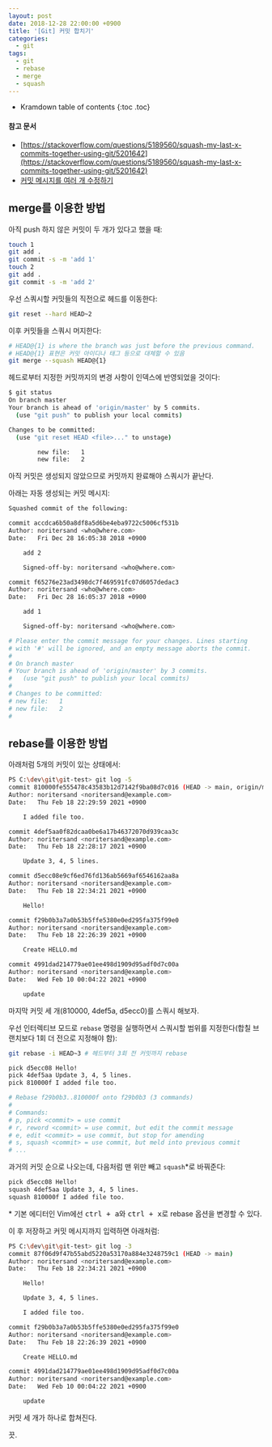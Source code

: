 ```yaml
---
layout: post
date: 2018-12-28 22:00:00 +0900
title: '[Git] 커밋 합치기'
categories:
  - git
tags:
  - git
  - rebase
  - merge
  - squash
---
```


* Kramdown table of contents
{:toc .toc}

#### 참고 문서

- [https://stackoverflow.com/questions/5189560/squash-my-last-x-commits-together-using-git/5201642](https://stackoverflow.com/questions/5189560/squash-my-last-x-commits-together-using-git/5201642)
- [커밋 메시지를 여러 개 수정하기](https://git-scm.com/book/ko/v2/Git-%EB%8F%84%EA%B5%AC-%ED%9E%88%EC%8A%A4%ED%86%A0%EB%A6%AC-%EB%8B%A8%EC%9E%A5%ED%95%98%EA%B8%B0#_changing_multiple)


## merge를 이용한 방법

아직 push 하지 않은 커밋이 두 개가 있다고 했을 때:

```bash
touch 1
git add .
git commit -s -m 'add 1'
touch 2
git add .
git commit -s -m 'add 2'
```

우선 스쿼시할 커밋들의 직전으로 헤드를 이동한다:

```bash
git reset --hard HEAD~2
```

이후 커밋들을 스쿼시 머지한다:

```bash
# HEAD@{1} is where the branch was just before the previous command.
# HEAD@{1} 표현은 커밋 아이디나 태그 등으로 대체할 수 있음
git merge --squash HEAD@{1}
```

헤드로부터 지정한 커밋까지의 변경 사항이 인덱스에 반영되었을 것이다:

```bash
$ git status
On branch master
Your branch is ahead of 'origin/master' by 5 commits.
  (use "git push" to publish your local commits)

Changes to be committed:
  (use "git reset HEAD <file>..." to unstage)

        new file:   1
        new file:   2
```

아직 커밋은 생성되지 않았으므로 커밋까지 완료해야 스쿼시가 끝난다.

아래는 자동 생성되는 커밋 메시지:

```bash
Squashed commit of the following:

commit accdca6b50a8df8a5d6be4eba9722c5006cf531b
Author: noritersand <who@where.com>
Date:   Fri Dec 28 16:05:38 2018 +0900

    add 2

    Signed-off-by: noritersand <who@where.com>

commit f65276e23ad3498dc7f469591fc07d6057dedac3
Author: noritersand <who@where.com>
Date:   Fri Dec 28 16:05:37 2018 +0900

    add 1

    Signed-off-by: noritersand <who@where.com>

# Please enter the commit message for your changes. Lines starting
# with '#' will be ignored, and an empty message aborts the commit.
#
# On branch master
# Your branch is ahead of 'origin/master' by 3 commits.
#   (use "git push" to publish your local commits)
#
# Changes to be committed:
# new file:   1
# new file:   2
#

```


## rebase를 이용한 방법

아래처럼 5개의 커밋이 있는 상태에서:

```bash
PS C:\dev\git\git-test> git log -5
commit 810000fe555478c43583b12d7142f9ba08d7c016 (HEAD -> main, origin/main, origin/HEAD)
Author: noritersand <noritersand@example.com>
Date:   Thu Feb 18 22:29:59 2021 +0900

    I added file too.

commit 4def5aa0f82dcaa0be6a17b46372070d939caa3c
Author: noritersand <noritersand@example.com>
Date:   Thu Feb 18 22:28:17 2021 +0900

    Update 3, 4, 5 lines.

commit d5ecc08e9cf6ed76fd136ab5669af6546162aa8a
Author: noritersand <noritersand@example.com>
Date:   Thu Feb 18 22:34:21 2021 +0900

    Hello!

commit f29b0b3a7a0b53b5ffe5380e0ed295fa375f99e0
Author: noritersand <noritersand@example.com>
Date:   Thu Feb 18 22:26:39 2021 +0900

    Create HELLO.md

commit 4991dad214779ae01ee498d1909d95adf0d7c00a
Author: noritersand <noritersand@example.com>
Date:   Wed Feb 10 00:04:22 2021 +0900

    update
```

마지막 커밋 세 개(810000, 4def5a, d5ecc0)를 스쿼시 해보자.

우선 인터렉티브 모드로 `rebase` 명령을 실행하면서 스쿼시할 범위를 지정한다(합칠 브랜치보다 1회 더 전으로 지정해야 함):

```bash
git rebase -i HEAD~3 # 헤드부터 3회 전 커밋까지 rebase
```

```bash
pick d5ecc08 Hello!
pick 4def5aa Update 3, 4, 5 lines.
pick 810000f I added file too.

# Rebase f29b0b3..810000f onto f29b0b3 (3 commands)
#
# Commands:
# p, pick <commit> = use commit
# r, reword <commit> = use commit, but edit the commit message
# e, edit <commit> = use commit, but stop for amending
# s, squash <commit> = use commit, but meld into previous commit
# ...
```

과거의 커밋 순으로 나오는데, 다음처럼 맨 위만 빼고 `squash`\*로 바꿔준다:

```bash
pick d5ecc08 Hello!
squash 4def5aa Update 3, 4, 5 lines.
squash 810000f I added file too.
```

\* 기본 에디터인 Vim에선 <kbd>ctrl + a</kbd>와 <kbd>ctrl + x</kbd>로 rebase 옵션을 변경할 수 있다.

이 후 저장하고 커밋 메시지까지 입력하면 아래처럼:

```bash
PS C:\dev\git\git-test> git log -3
commit 87f06d9f47b55abd5220a53170a884e3248759c1 (HEAD -> main)
Author: noritersand <noritersand@example.com>
Date:   Thu Feb 18 22:34:21 2021 +0900

    Hello!

    Update 3, 4, 5 lines.

    I added file too.

commit f29b0b3a7a0b53b5ffe5380e0ed295fa375f99e0
Author: noritersand <noritersand@example.com>
Date:   Thu Feb 18 22:26:39 2021 +0900

    Create HELLO.md

commit 4991dad214779ae01ee498d1909d95adf0d7c00a
Author: noritersand <noritersand@example.com>
Date:   Wed Feb 10 00:04:22 2021 +0900

    update
```

커밋 세 개가 하나로 합쳐진다.

끗.
